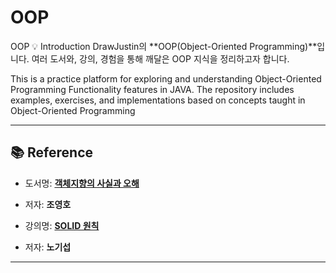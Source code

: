 # OOP
OOP
💡 Introduction
DrawJustin의 **OOP(Object-Oriented Programming)**입니다.
여러 도서와, 강의, 경험을 통해 깨달은 OOP 지식을 정리하고자 합니다.

This is a practice platform for exploring and understanding Object-Oriented Programming Functionality features in JAVA.
The repository includes examples, exercises, and implementations based on concepts taught in Object-Oriented Programming

---

## 📚 Reference

- 도서명: **[객체지향의 사실과 오해](https://product.kyobobook.co.kr/detail/S000001628109)**  
- 저자: **조영호**


- 강의명: **[SOLID 원칙](https://www.youtube.com/watch?v=59vNT83fcTA&list=PLRUS1nW-CfncWwWByDX-MRHZvJJwE-oz7)**  
- 저자: **노기섭**
---
